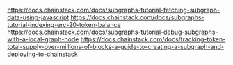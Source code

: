 https://docs.chainstack.com/docs/subgraphs-tutorial-fetching-subgraph-data-using-javascript
https://docs.chainstack.com/docs/subgraphs-tutorial-indexing-erc-20-token-balance
https://docs.chainstack.com/docs/subgraphs-tutorial-debug-subgraphs-with-a-local-graph-node
https://docs.chainstack.com/docs/tracking-token-total-supply-over-millions-of-blocks-a-guide-to-creating-a-subgraph-and-deploying-to-chainstack
